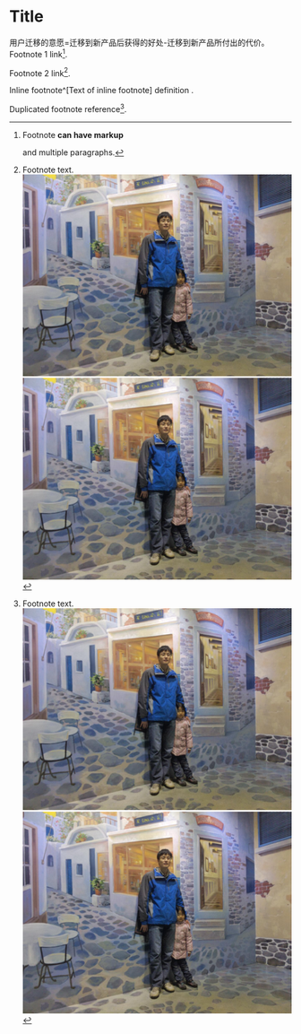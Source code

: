 # Title
用户迁移的意愿=迁移到新产品后获得的好处-迁移到新产品所付出的代价。
Footnote 1 link[^first].
   
Footnote 2 link[^second].       
            
Inline footnote^[Text of inline footnote] definition . 
       
Duplicated footnote reference[^second].
  
[^first]: Footnote **can have markup**  
   
    and multiple paragraphs. 

[^second]: Footnote text.   
![]()![]()![](https://raw.githubusercontent.com/metasong/iam-data/master/documents/296/image/20200619T164606188Z-6.jpg)![](https://raw.githubusercontent.com/metasong/iam-data/master/documents/296/image/20200619T164617868Z-6.jpg)